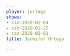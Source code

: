 ```yaml
---
player: jortega
shows:
- csz-2020-01-04
- csz-2020-01-25
- csz-2020-02-01
title: Jennifer Ortega

---
```

